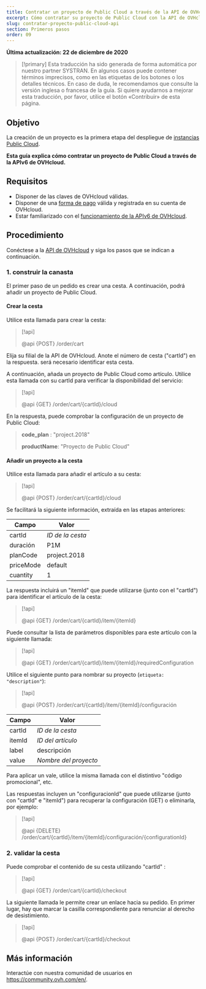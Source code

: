 ```yaml
---
title: Contratar un proyecto de Public Cloud a través de la API de OVHcloud
excerpt: Cómo contratar su proyecto de Public Cloud con la API de OVHcloud
slug: contratar-proyecto-public-cloud-api
section: Primeros pasos
order: 09
---
```


**Última actualización: 22 de diciembre de 2020**

> [!primary]
> Esta traducción ha sido generada de forma automática por nuestro partner SYSTRAN. En algunos casos puede contener términos imprecisos, como en las etiquetas de los botones o los detalles técnicos. En caso de duda, le recomendamos que consulte la versión inglesa o francesa de la guía. Si quiere ayudarnos a mejorar esta traducción, por favor, utilice el botón «Contribuir» de esta página.
> 

## Objetivo

La creación de un proyecto es la primera etapa del despliegue de [instancias Public Cloud](https://www.ovhcloud.com/es/public-cloud/).

**Esta guía explica cómo contratar un proyecto de Public Cloud a través de la APIv6 de OVHcloud.**

## Requisitos

- Disponer de las claves de OVHcloud válidas.
- Disponer de una [forma de pago](https://docs.ovh.com/es/billing/gestionar-formas-de-pago/) válida y registrada en su cuenta de OVHcloud.
- Estar familiarizado con el [funcionamiento de la APIv6 de OVHcloud](https://docs.ovh.com/gb/en/api/first-steps-with-ovh-api/).

## Procedimiento

Conéctese a la [API de OVHcloud](https://api.ovh.com/console/) y siga los pasos que se indican a continuación.

### 1\. construir la canasta

El primer paso de un pedido es crear una cesta. A continuación, podrá añadir un proyecto de Public Cloud.

#### Crear la cesta

Utilice esta llamada para crear la cesta:

> [!api]
>
> @api {POST} /order/cart
>

Elija su filial de la API de OVHcloud. Anote el número de cesta ("cartId") en la respuesta. será necesario identificar esta cesta.

A continuación, añada un proyecto de Public Cloud como artículo. Utilice esta llamada con su cartId para verificar la disponibilidad del servicio:

> [!api]
>
> @api {GET} /order/cart/{cartId}/cloud
>

En la respuesta, puede comprobar la configuración de un proyecto de Public Cloud:

>
>**code_plan** : "project.2018"
>
>**productName**: "Proyecto de Public Cloud"
>

#### Añadir un proyecto a la cesta

Utilice esta llamada para añadir el artículo a su cesta:

> [!api]
>
> @api {POST} /order/cart/{cartId}/cloud
>

Se facilitará la siguiente información, extraída en las etapas anteriores:

|Campo|Valor|
|---|---|
|cartId|*ID de la cesta*|
|duración|P1M|
|planCode|project.2018|
|priceMode|default|
|cuantity|1|

La respuesta incluirá un "itemId" que puede utilizarse (junto con el "cartId") para identificar el artículo de la cesta:

> [!api]
>
> @api {GET} /order/cart/{cartId}/item/{itemId}
>

Puede consultar la lista de parámetros disponibles para este artículo con la siguiente llamada:

> [!api]
>
> @api {GET} /order/cart/{cartId}/item/{itemId}/requiredConfiguration
>

Utilice el siguiente punto para nombrar su proyecto (`etiqueta: "description"`):

> [!api]
>
> @api {POST} /order/cart/{cartId}/item/{itemId}/configuración
>

|Campo|Valor|
|---|---|
|cartId|*ID de la cesta*|
|itemId|*ID del artículo*|
|label|descripción|
|value|*Nombre del proyecto*|

Para aplicar un vale, utilice la misma llamada con el distintivo "código promocional", etc.

Las respuestas incluyen un "configuracionId" que puede utilizarse (junto con "cartId" e "itemId") para recuperar la configuración (GET) o eliminarla, por ejemplo:

> [!api]
>
> @api {DELETE} /order/cart/{cartId}/item/{itemId}/configuración/{configurationId}
>


### 2\. validar la cesta

Puede comprobar el contenido de su cesta utilizando "cartId" :

> [!api]
>
> @api {GET} /order/cart/{cartId}/checkout
>

La siguiente llamada le permite crear un enlace hacia su pedido. En primer lugar, hay que marcar la casilla correspondiente para renunciar al derecho de desistimiento.

> [!api]
>
> @api {POST} /order/cart/{cartId}/checkout
>


## Más información

Interactúe con nuestra comunidad de usuarios en <https://community.ovh.com/en/>.
